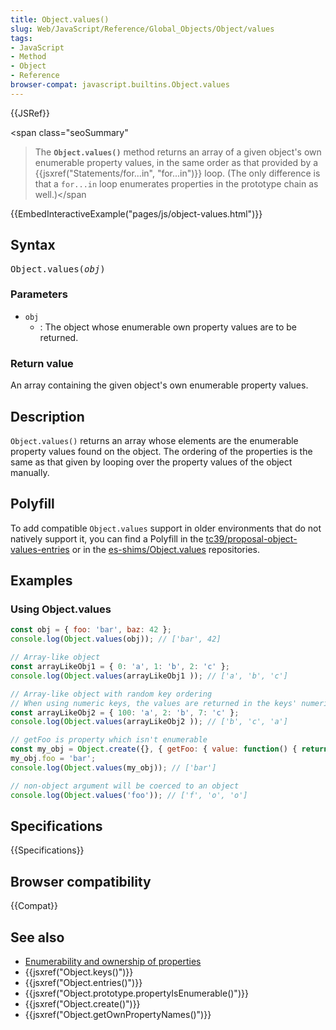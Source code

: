 ```yaml
---
title: Object.values()
slug: Web/JavaScript/Reference/Global_Objects/Object/values
tags:
- JavaScript
- Method
- Object
- Reference
browser-compat: javascript.builtins.Object.values
---
```

{{JSRef}}

<span class="seoSummary"

> The <code><strong>Object.values()</strong></code> method returns an array of a
> given object's own enumerable property values, in the same order as that
> provided by a {{jsxref("Statements/for...in", "for...in")}}
> loop. (The only difference is that a <code>for...in</code> loop enumerates
> properties in the prototype chain as well.)</span

{{EmbedInteractiveExample("pages/js/object-values.html")}}

## Syntax

<pre class="brush: js">Object.values(<var>obj</var>)</pre>

### Parameters

- `obj`
  - : The object whose enumerable own property values are to be returned.

### Return value

An array containing the given object's own enumerable property values.

## Description

`Object.values()` returns an array whose elements are the enumerable property
values found on the object. The ordering of the properties is the same as that
given by looping over the property values of the object manually.

## Polyfill

To add compatible `Object.values` support in older environments that do not
natively support it, you can find a Polyfill in the
[tc39/proposal-object-values-entries](https://github.com/tc39/proposal-object-values-entries)
or in the [es-shims/Object.values](https://github.com/es-shims/Object.values)
repositories.

## Examples

### Using Object.values

```js
const obj = { foo: 'bar', baz: 42 };
console.log(Object.values(obj)); // ['bar', 42]

// Array-like object
const arrayLikeObj1 = { 0: 'a', 1: 'b', 2: 'c' };
console.log(Object.values(arrayLikeObj1 )); // ['a', 'b', 'c']

// Array-like object with random key ordering
// When using numeric keys, the values are returned in the keys' numerical order
const arrayLikeObj2 = { 100: 'a', 2: 'b', 7: 'c' };
console.log(Object.values(arrayLikeObj2 )); // ['b', 'c', 'a']

// getFoo is property which isn't enumerable
const my_obj = Object.create({}, { getFoo: { value: function() { return this.foo; } } });
my_obj.foo = 'bar';
console.log(Object.values(my_obj)); // ['bar']

// non-object argument will be coerced to an object
console.log(Object.values('foo')); // ['f', 'o', 'o']
```

## Specifications

{{Specifications}}

## Browser compatibility

{{Compat}}

## See also

- [Enumerability and ownership of properties](/en-US/docs/Web/JavaScript/Enumerability_and_ownership_of_properties)
- {{jsxref("Object.keys()")}}
- {{jsxref("Object.entries()")}}
- {{jsxref("Object.prototype.propertyIsEnumerable()")}}
- {{jsxref("Object.create()")}}
- {{jsxref("Object.getOwnPropertyNames()")}}
